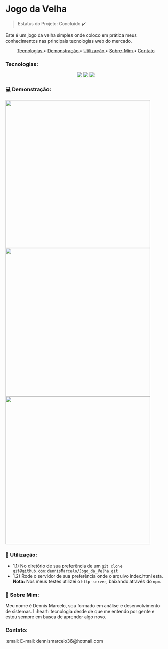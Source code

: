 # Jogo da Velha
> Estatus do Projeto: Concluido :heavy_check_mark: 

<p>Este é um jogo da velha simples onde coloco em prática meus conhecimentos nas principais tecnologias web do mercado.</p>

<p align="center">
    <a href="#Tecnologias">Tecnologias </a> • 
    <a href="#computer-Demonstração"> Demonstração </a> • 
    <a href="#wrench-Utilização"> Utilização </a> • 
    <a href="#man-Sobre-Mim"> Sobre-Mim </a> • 
    <a href="#contato">Contato</a>
</p>

### Tecnologias:
<p align="center">
    <img src="https://img.shields.io/badge/JavaScript-Language-yellow">
    <img src="https://img.shields.io/badge/%20%20CSS-Style-blue">
    <img src="https://img.shields.io/badge/HTML-Markup-orange">
</p>


### :computer: Demonstração:
<p>
    <img src="https://i.imgur.com/DTIT22L.png" height="462" width="453">
    <img src="https://i.imgur.com/cdtbC2D.png" height="462" width="453">
    <img src="https://i.imgur.com/dQ2rcLV.png" height="462" width="453">
</p>

### :wrench: Utilização:
- 1.1) No diretório de sua preferência de um `git clone git@github.com:dennisMarcelo/Jogo_da_Velha.git`
- 1.2) Rode o servidor de sua preferência onde o arquivo index.html esta. **Nota:** Nos meus testes utilizei o `http-server`, baixando através do `npm`.

### :man: Sobre Mim:
<p>Meu nome é Dennis Marcelo, sou formado em análise e desenvolvimento de sistemas. I :heart: tecnologia desde de que me entendo por gente e estou sempre em busca de aprender algo novo.</p>

### Contato:
<p>:email: E-mail: dennismarcelo36@hotmail.com</p>